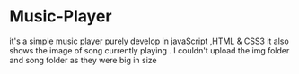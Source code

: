 # Music-Player
it's a simple music player purely develop in javaScript ,HTML & CSS3 
it also shows the image of song currently playing .
I couldn't upload the img folder and song folder as they were big in size
